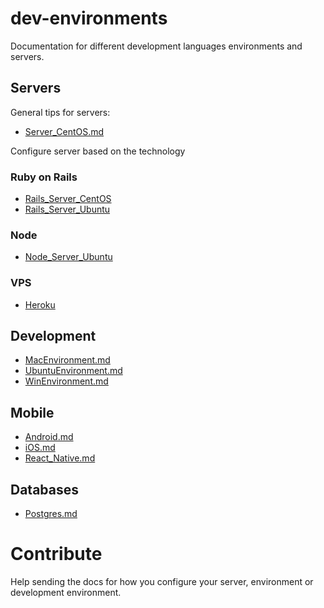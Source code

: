 # dev-environments

Documentation for different development languages environments and servers.

## Servers

General tips for servers:
* [Server_CentOS.md](./server/Server_CentOS.md)

Configure server based on the technology
### Ruby on Rails

* [Rails_Server_CentOS](./rails/Rails_Server_CentOS.md)
* [Rails_Server_Ubuntu](./rails/Rails_Server_Ubuntu.md)


### Node

* [Node_Server_Ubuntu](./node/Node_Server_Ubuntu.md)

### VPS

* [Heroku](./vps/Heroku.md)
## Development

* [MacEnvironment.md](./dev/MacEnvironment.md)
* [UbuntuEnvironment.md](./dev/UbuntuEnvironment.md)
* [WinEnvironment.md](./dev/WinEnvironment.md)

## Mobile

* [Android.md](./mobile/Android.md)
* [iOS.md](./mobile/iOS.md)
* [React_Native.md](./mobile/React_Native.md)

## Databases

* [Postgres.md](./db/Postgres.md)

# Contribute

Help sending the docs for how you configure your server, environment or development environment.
